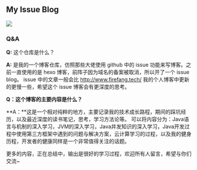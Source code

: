 ## My Issue Blog

![](https://xuyanxin-blog-bucket.oss-cn-beijing.aliyuncs.com/blog/20200404153026.png)

### Q&A

**Q:** 这个仓库是什么？

**A:** 是我的一个博客仓库，仿照那些大佬使用 github 中的 issue 功能来写博客。之前一直使用的是 hexo 博客，前阵子因为域名的备案被取消，所以开了一个 issue blog。 issue 中的文章一般会比 http://www.firefang.tech/ 我的个人博客中更新的更慢一些，希望这个 issue 博客会有更深度的思考。



**Q：这个博客的主要内容是什么？**

**A：**这是一个相对纯粹的地方，主要记录我的技术成长路程，期间的踩坑经历，以及最近深度的读书笔记，思考，学习方法论等。 可以将内容分为：Java语言与机制的深入学习，JVM的深入学习，Java并发知识的深入学习，Java开发过程中使用第三方框架中遇到的问题与解决方案，云计算学习的过程，以及我的健身历程，开发者的健康同样是一个非常值得关注的话题。

更多的内容，正在总结中，输出是很好的学习过程，欢迎所有人留言，希望与你们交流~

